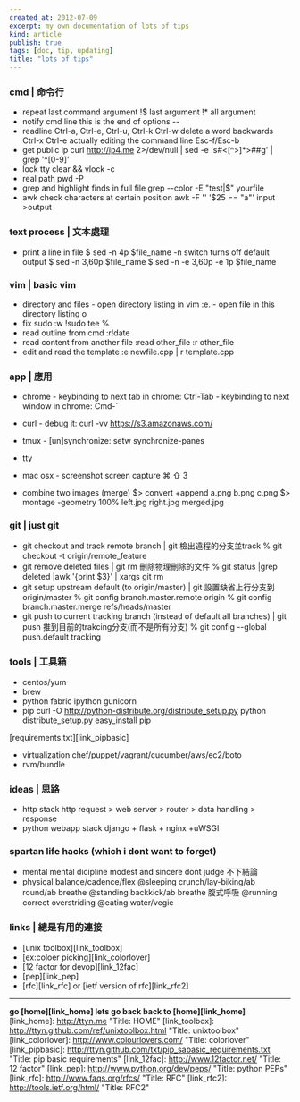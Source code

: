 ```yaml
---
created_at: 2012-07-09
excerpt: my own documentation of lots of tips
kind: article
publish: true
tags: [doc, tip, updating]
title: "lots of tips"
---
```


### __cmd | 命令行__
* repeat last command argument
        !$ last argument
        !* all argument
* notify cmd line this is the end of options
        --
* readline
        Ctrl-a, Ctrl-e, Ctrl-u, Ctrl-k
        Ctrl-w  delete a word backwards
        Ctrl-x Ctrl-e actually editing the command line
        Esc-f/Esc-b
* get public ip
        curl http://ip4.me 2>/dev/null | sed -e 's#<[^>]*>##g' | grep '^[0-9]'
* lock tty 
        clear && vlock -c 
* real path
        pwd -P
* grep and highlight finds in full file
        grep --color -E "test|$" yourfile
* awk check characters at certain position
        awk -F '' '$25 == "a"' input >output

 

### __text process | 文本處理__
* print a line in file
        $ sed -n 4p $file_name 
        -n switch turns off default output
        $ sed -n 3,60p $file_name
        $ sed -n -e 3,60p -e 1p $file_name


### __vim | basic vim__
* directory and files
        - open directory listing in vim
        :e.
        - open file in this directory listing
        o
* fix sudo
        :w !sudo tee %
* read outline from cmd
        :r!date
* read content from another file
        :read other_file
        :r other_file
* edit and read the template
        :e newfile.cpp | r template.cpp


### __app | 應用__
* chrome
        - keybinding to next tab in chrome: Ctrl-Tab
        - keybinding to next window in chrome: Cmd-`
* curl
        - debug it: curl -vv https://s3.amazonaws.com/

* tmux
        - [un]synchronize: setw synchronize-panes
* tty

* mac osx
        - screenshot screen capture ⌘ ⇧ 3

* combine two images (merge)
        $> convert +append a.png b.png c.png
        $> montage -geometry 100% left.jpg right.jpg merged.jpg
        
        

### __git | just git__
* git checkout and track remote branch | git 檢出遠程的分支並track
        % git checkout -t origin/remote_feature
* git remove deleted files | git rm 刪除物理刪除的文件
        % git status |grep deleted |awk '{print $3}' | xargs git rm
* git setup upstream default (to origin/master) | git 設置缺省上行分支到 origin/master
        % git config branch.master.remote origin
        % git config branch.master.merge refs/heads/master
* git push to current tracking branch (instead of default all branches) | git push 推到目前的trakcing分支(而不是所有分支)
        % git config --global push.default tracking


### __tools | 工具箱__
* centos/yum
* brew
* python
        fabric
        ipython
        gunicorn
* pip
        curl -O http://python-distribute.org/distribute_setup.py
        python distribute_setup.py
        easy_install pip

[requirements.txt][link_pipbasic]
* virtualization
        chef/puppet/vagrant/cucumber/aws/ec2/boto
* rvm/bundle
        
### __ideas | 思路__
* http stack
        http request > web server > router > data handling > response
* python webapp stack
        django + flask + nginx +uWSGI
       

### __spartan life hacks__ (which i dont want to forget) 
* mental
        mental dicipline
        modest and sincere
        dont judge 不下結論
* physical
        balance/cadence/flex
        @sleeping crunch/lay-biking/ab round/ab breathe
        @standing backkick/ab breathe 腹式呼吸
        @running correct overstriding
        @eating water/vegie
        
        



### __links | 總是有用的連接__
* [unix toolbox][link_toolbox]
* [ex:coloer picking][link_colorlover]
* [12 factor for devop][link_12fac]
* [pep][link_pep]
* [rfc][link_rfc] or [ietf version of rfc][link_rfc2]


--- 

__go [home][link_home] lets go back back to [home][link_home]__
[link_home]: http://ttyn.me "Title: HOME"
[link_toolbox]: http://ttyn.github.com/ref/unixtoolbox.html "Title: unixtoolbox"
[link_colorlover]: http://www.colourlovers.com/ "Title: colorlover"
[link_pipbasic]: http://ttyn.github.com/txt/pip_sabasic_requirements.txt "Title: pip basic requirements"
[link_12fac]: http://www.12factor.net/ "Title: 12 factor"
[link_pep]: http://www.python.org/dev/peps/ "Title: python PEPs"
[link_rfc]: http://www.faqs.org/rfcs/ "Title: RFC"
[link_rfc2]: http://tools.ietf.org/html/ "Title: RFC2"




